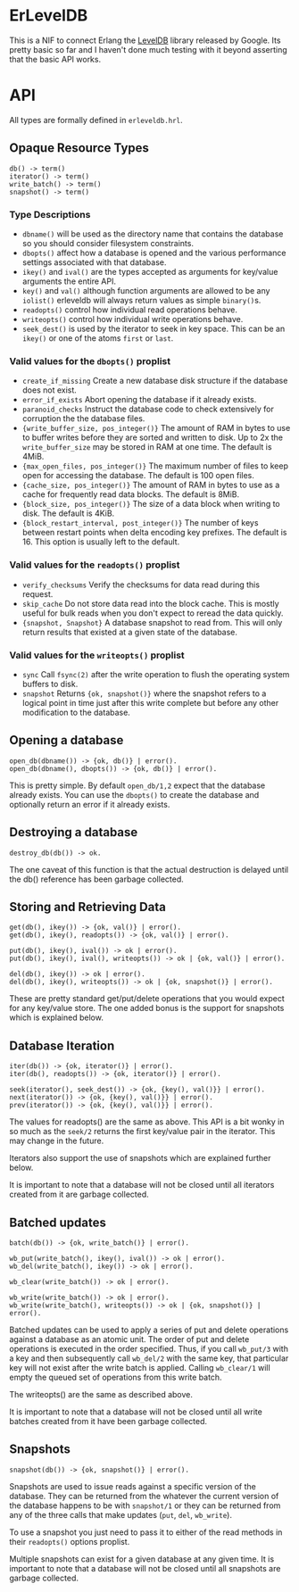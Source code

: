# ErLevelDB

This is a NIF to connect Erlang the [LevelDB][leveldb] library released
by Google. Its pretty basic so far and I haven't done much testing with
it beyond asserting that the basic API works.


# API

All types are formally defined in `erleveldb.hrl`.


## Opaque Resource Types

    db() -> term()
    iterator() -> term()
    write_batch() -> term()
    snapshot() -> term()


### Type Descriptions

* `dbname()` will be used as the directory name that contains the database
  so you should consider filesystem constraints.
* `dbopts()` affect how a database is opened and the various performance
  settings associated with that database.
* `ikey()` and `ival()` are the types accepted as arguments for key/value
  arguments the entire API.
* `key()` and `val()` although function arguments are allowed to be any
  `iolist()` erleveldb will always return values as simple `binary()`s.
* `readopts()` control how individual read operations behave.
* `writeopts()` control how individual write operations behave.
* `seek_dest()` is used by the iterator to seek in key space. This can be
  an `ikey()` or one of the atoms `first` or `last`.


### Valid values for the `dbopts()` proplist

* `create_if_missing` Create a new database disk structure if the
  database does not exist.
* `error_if_exists` Abort opening the database if it already exists.
* `paranoid_checks` Instruct the database code to check extensively for
  corruption the the database files.
* `{write_buffer_size, pos_integer()}` The amount of RAM in bytes to use
  to buffer writes before they are sorted and written to disk. Up to 2x the
  `write_buffer_size` may be stored in RAM at one time. The default is 4MiB.
* `{max_open_files, pos_integer()}` The maximum number of files to keep
  open for accessing the database. The default is 100 open files.
* `{cache_size, pos_integer()}` The amount of RAM in bytes to use as a
  cache for frequently read data blocks. The default is 8MiB.
* `{block_size, pos_integer()}` The size of a data block when writing to
  disk. The default is 4KiB.
* `{block_restart_interval, post_integer()}` The number of keys between
  restart points when delta encoding key prefixes. The default is 16. This
  option is usually left to the default.


### Valid values for the `readopts()` proplist

* `verify_checksums` Verify the checksums for data read during this
  request.
* `skip_cache` Do not store data read into the block cache. This is
  mostly useful for bulk reads when you don't expect to reread the
  data quickly.
* `{snapshot, Snapshot}` A database snapshot to read from. This will
  only return results that existed at a given state of the database.


### Valid values for the `writeopts()` proplist

* `sync` Call `fsync(2)` after the write operation to flush the
  operating system buffers to disk.
* `snapshot` Returns `{ok, snapshot()}` where the snapshot refers to
  a logical point in time just after this write complete but before
  any other modification to the database.


## Opening a database

    open_db(dbname()) -> {ok, db()} | error().
    open_db(dbname(), dbopts()) -> {ok, db()} | error().

This is pretty simple. By default `open_db/1,2` expect that the database
already exists. You can use the `dbopts()` to create the database and
optionally return an error if it already exists.


## Destroying a database

    destroy_db(db()) -> ok.

The one caveat of this function is that the actual destruction is delayed
until the db() reference has been garbage collected.


## Storing and Retrieving Data

    get(db(), ikey()) -> {ok, val()} | error().
    get(db(), ikey(), readopts()) -> {ok, val()} | error().

    put(db(), ikey(), ival()) -> ok | error().
    put(db(), ikey(), ival(), writeopts()) -> ok | {ok, val()} | error().

    del(db(), ikey()) -> ok | error().
    del(db(), ikey(), writeopts()) -> ok | {ok, snapshot()} | error().

These are pretty standard get/put/delete operations that you would expect
for any key/value store. The one added bonus is the support for snapshots
which is explained below.


## Database Iteration

    iter(db()) -> {ok, iterator()} | error().
    iter(db(), readopts()) -> {ok, iterator()} | error().
    
    seek(iterator(), seek_dest()) -> {ok, {key(), val()}} | error().
    next(iterator()) -> {ok, {key(), val()}} | error().
    prev(iterator()) -> {ok, {key(), val()}} | error().
    
The values for readopts() are the same as above. This API is a bit wonky
in so much as the `seek/2` returns the first key/value pair in the iterator.
This may change in the future.

Iterators also support the use of snapshots which are explained further
below.

It is important to note that a database will not be closed until all
iterators created from it are garbage collected.


## Batched updates

    batch(db()) -> {ok, write_batch()} | error().

    wb_put(write_batch(), ikey(), ival()) -> ok | error().
    wb_del(write_batch(), ikey()) -> ok | error().

    wb_clear(write_batch()) -> ok | error().

    wb_write(write_batch()) -> ok | error().
    wb_write(write_batch(), writeopts()) -> ok | {ok, snapshot()} | error().

Batched updates can be used to apply a series of put and delete operations
against a database as an atomic unit. The order of put and delete operations
is executed in the order specified. Thus, if you call `wb_put/3` with a key
and then subsequently call `wb_del/2` with the same key, that particular key
will not exist after the write batch is applied. Calling `wb_clear/1` will
empty the queued set of operations from this write batch.

The writeopts() are the same as described above.

It is important to note that a database will not be closed until all
write batches created from it have been garbage collected.


## Snapshots

    snapshot(db()) -> {ok, snapshot()} | error().
    
Snapshots are used to issue reads against a specific version of the
database. They can be returned from the whatever the current version of
the database happens to be with `snapshot/1` or they can be returned
from any of the three calls that make updates (`put`, `del`, `wb_write`).

To use a snapshot you just need to pass it to either of the read methods
in their `readopts()` options proplist.

Multiple snapshots can exist for a given database at any given time. It is
important to note that a database will not be closed until all snapshots
are garbage collected.

[leveldb]: http://leveldb.googlecode.com "The LevelDB Project"
